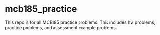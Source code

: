 # mcb185_practice

This repo is for all MCB185 practice problems.
This includes hw problems, practice problems, and assessment example problems.